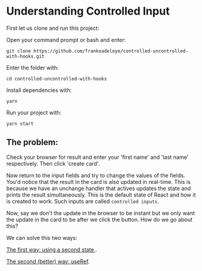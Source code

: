 # Understanding Controlled Input

First let us clone and run this project:

Open your command prompt or bash and enter:

`git clone https://github.com/frankoadeleye/controlled-uncontrolled-with-hooks.git`

Enter the folder with:

`cd controlled-uncontrolled-with-hooks`

Install dependencies with:

`yarn`

Run your project with:

`yarn start`

## The problem:

Check your browser for result and enter your 'first name' and 'last name'
respectively. Then click 'create card'.

Now return to the input fields and try to change the values of the fields. You'd
notice that the result in the card is also updated in real-time. This is because
we have an unchange handler that actives updates the state and prints the result
simultaneously. This is the default state of React and how it is created to
work. Such inputs are called `controlled inputs`.

Now, say we don't the update in the browser to be instant but we only want the
update in the card to be after we click the button. How do we go about this?

We can solve this two ways:

[The first way: using a second state ](https://github.com/frankoadeleye/controlled-uncontrolled-with-hooks/solved-controlled-inputs).

[The second (better) way: useRef](https://github.com/frankoadeleye/controlled-uncontrolled-with-hooks).
